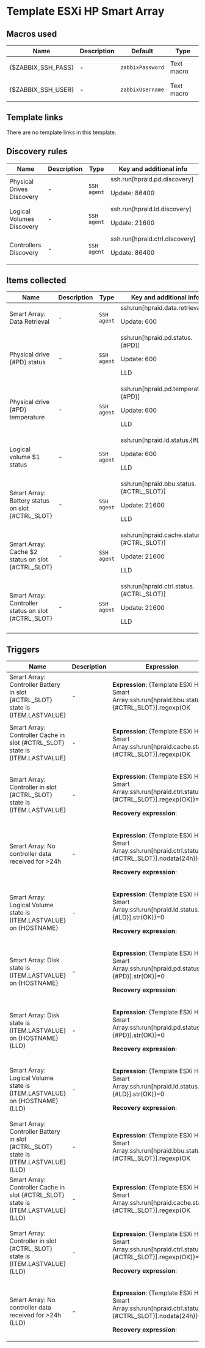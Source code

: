 # Template ESXi HP Smart Array

## Macros used

|Name|Description|Default|Type|
|----|-----------|-------|----|
|{$ZABBIX_SSH_PASS}|<p>-</p>|`zabbixPassword`|Text macro|
|{$ZABBIX_SSH_USER}|<p>-</p>|`zabbixUsername`|Text macro|


## Template links

There are no template links in this template.

## Discovery rules

|Name|Description|Type|Key and additional info|
|----|-----------|----|----|
|Physical Drives Discovery|<p>-</p>|`SSH agent`|ssh.run[hpraid.pd.discovery]<p>Update: 86400</p>|
|Logical Volumes Discovery|<p>-</p>|`SSH agent`|ssh.run[hpraid.ld.discovery]<p>Update: 21600</p>|
|Controllers Discovery|<p>-</p>|`SSH agent`|ssh.run[hpraid.ctrl.discovery]<p>Update: 86400</p>|


## Items collected

|Name|Description|Type|Key and additional info|
|----|-----------|----|----|
|Smart Array: Data Retrieval|<p>-</p>|`SSH agent`|ssh.run[hpraid.data.retrieval]<p>Update: 600</p>|
|Physical drive {#PD} status|<p>-</p>|`SSH agent`|ssh.run[hpraid.pd.status.{#PD}]<p>Update: 600</p><p>LLD</p>|
|Physical drive {#PD} temperature|<p>-</p>|`SSH agent`|ssh.run[hpraid.pd.temperature.{#PD}]<p>Update: 600</p><p>LLD</p>|
|Logical volume $1 status|<p>-</p>|`SSH agent`|ssh.run[hpraid.ld.status.{#LD}]<p>Update: 600</p><p>LLD</p>|
|Smart Array: Battery status on slot {#CTRL_SLOT}|<p>-</p>|`SSH agent`|ssh.run[hpraid.bbu.status.{#CTRL_SLOT}]<p>Update: 21600</p><p>LLD</p>|
|Smart Array: Cache $2 status on slot {#CTRL_SLOT}|<p>-</p>|`SSH agent`|ssh.run[hpraid.cache.status.{#CTRL_SLOT}]<p>Update: 21600</p><p>LLD</p>|
|Smart Array: Controller status on slot {#CTRL_SLOT}|<p>-</p>|`SSH agent`|ssh.run[hpraid.ctrl.status.{#CTRL_SLOT}]<p>Update: 21600</p><p>LLD</p>|


## Triggers

|Name|Description|Expression|Priority|
|----|-----------|----------|--------|
|Smart Array: Controller Battery in slot {#CTRL_SLOT} state is {ITEM.LASTVALUE}|<p>-</p>|<p>**Expression**: {Template ESXi HP Smart Array:ssh.run[hpraid.bbu.status.{#CTRL_SLOT}].regexp(OK|Not available)}=0</p><p>**Recovery expression**: </p>|high|
|Smart Array: Controller Cache in slot {#CTRL_SLOT} state is {ITEM.LASTVALUE}|<p>-</p>|<p>**Expression**: {Template ESXi HP Smart Array:ssh.run[hpraid.cache.status.{#CTRL_SLOT}].regexp(OK|Not available)}=0</p><p>**Recovery expression**: </p>|high|
|Smart Array: Controller in slot {#CTRL_SLOT} state is {ITEM.LASTVALUE}|<p>-</p>|<p>**Expression**: {Template ESXi HP Smart Array:ssh.run[hpraid.ctrl.status.{#CTRL_SLOT}].regexp(OK)}=0</p><p>**Recovery expression**: </p>|high|
|Smart Array: No controller data received for >24h|<p>-</p>|<p>**Expression**: {Template ESXi HP Smart Array:ssh.run[hpraid.ctrl.status.{#CTRL_SLOT}].nodata(24h)}=1</p><p>**Recovery expression**: </p>|high|
|Smart Array: Logical Volume state is {ITEM.LASTVALUE} on {HOSTNAME}|<p>-</p>|<p>**Expression**: {Template ESXi HP Smart Array:ssh.run[hpraid.ld.status.{#LD}].str(OK)}=0</p><p>**Recovery expression**: </p>|high|
|Smart Array: Disk state is {ITEM.LASTVALUE} on {HOSTNAME}|<p>-</p>|<p>**Expression**: {Template ESXi HP Smart Array:ssh.run[hpraid.pd.status.{#PD}].str(OK)}=0</p><p>**Recovery expression**: </p>|high|
|Smart Array: Disk state is {ITEM.LASTVALUE} on {HOSTNAME} (LLD)|<p>-</p>|<p>**Expression**: {Template ESXi HP Smart Array:ssh.run[hpraid.pd.status.{#PD}].str(OK)}=0</p><p>**Recovery expression**: </p>|high|
|Smart Array: Logical Volume state is {ITEM.LASTVALUE} on {HOSTNAME} (LLD)|<p>-</p>|<p>**Expression**: {Template ESXi HP Smart Array:ssh.run[hpraid.ld.status.{#LD}].str(OK)}=0</p><p>**Recovery expression**: </p>|high|
|Smart Array: Controller Battery in slot {#CTRL_SLOT} state is {ITEM.LASTVALUE} (LLD)|<p>-</p>|<p>**Expression**: {Template ESXi HP Smart Array:ssh.run[hpraid.bbu.status.{#CTRL_SLOT}].regexp(OK|Not available)}=0</p><p>**Recovery expression**: </p>|high|
|Smart Array: Controller Cache in slot {#CTRL_SLOT} state is {ITEM.LASTVALUE} (LLD)|<p>-</p>|<p>**Expression**: {Template ESXi HP Smart Array:ssh.run[hpraid.cache.status.{#CTRL_SLOT}].regexp(OK|Not available)}=0</p><p>**Recovery expression**: </p>|high|
|Smart Array: Controller in slot {#CTRL_SLOT} state is {ITEM.LASTVALUE} (LLD)|<p>-</p>|<p>**Expression**: {Template ESXi HP Smart Array:ssh.run[hpraid.ctrl.status.{#CTRL_SLOT}].regexp(OK)}=0</p><p>**Recovery expression**: </p>|high|
|Smart Array: No controller data received for >24h (LLD)|<p>-</p>|<p>**Expression**: {Template ESXi HP Smart Array:ssh.run[hpraid.ctrl.status.{#CTRL_SLOT}].nodata(24h)}=1</p><p>**Recovery expression**: </p>|high|
